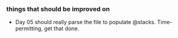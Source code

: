 ### things that should be improved on
 - Day 05 should really parse the file to populate @stacks.  Time-permitting, get that done.
